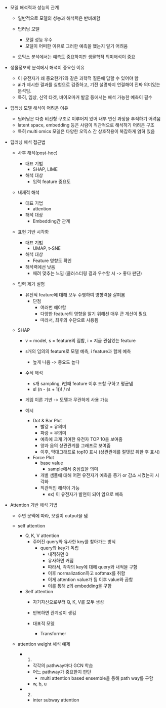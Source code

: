 - 모델 해석력과 성능의 관계
	- 일반적으로 모델의 성능과 해석력은 반비례함
	
	- 딥러닝 모델
		- 모델 성능 우수
		- 모델이 어떠한 이유로 그러한 예측을 했는지 알기 어려움
	- 오믹스 분석에서는 예측도 중요하지만 생물학적 의미해석이 중요

- 생물정보학 분석에서 해석이 중요한 이유
	- 이 유전자가 왜 중요한가?와 같은 과학적 질문에 답할 수 있어야 함
	- ai가 제시한 결과를 실험으로 검증하고, 기전 설명까지 연결해야 진짜 의미있는분석임.
	- 특히, 임상, 신약 타겟, 바이오마커 발굴 등에서는 해석 가능한 예측이 필수

- 딥러닝 모델 해석이 어려운 이유
	- 딥러닝은 다층 비선형 구조로 이루어져 있어 내부 연산 과정을 추적하기 어려움
	- latent space, embedding 등은 사람이 직관적으로 해석하기 어려운 구조
	- 특히 multi omics 모델은 다양한 오믹스 간 상호작용이 복잡하게 얽혀 있음

- 딥러닝 해석 접근법
	- 사후 해석(post-hoc)
		- 대표 기법
			- SHAP, LIME
		- 해석 대상
			- 입력 feature 중요도
	- 내재적 해석
		- 대표 기법
			- attention
		- 해석 대상
			- Embedding간 관계
	- 표현 기반 시각화
		- 대표 기법
			- UMAP, t-SNE
		- 해석 대상
			- Feature 영향도 확인
		- 해석력에선 낮음
			- 때려 맞추는 느낌 (클러스터링 결과 우수할 시 -> 좋다 판단)
	- 입력 제거 실험
		- 유전적 feature에 대해 모두 수행하여 영향력을 살펴봄
			- 단점
				- 여러번 해야함
				- 다양한 feature의 영향을 알기 위해선 매우 큰 계산이 필요
				- 따라서, 최후의 수단으로 사용됨
	
	- SHAP
		- v = model, s = feature의 집합, i = 지금 관심있는 feature
		- s개의 임의의 feature로 모델 예측, i feature과 함께 예측 
			- 높게 나옴 -> 중요도 높다
		- 수식 해석
			- s개 sampling, i번째 feature 이후 조합 구하고 평균냄
			- s! (n - (s + 1))! / n!
		- 게임 이론 기반 -> 모델과 무관하게 사용 가능
		
		- 예시
			-  Dot & Bar Plot
				- 빨강 = 유의미
				- 파랑 = 무의미
				- 예측에 크게 기여한 유전자 TOP 10을 보여줌
				- 양과 음의 상관관계를 그래프로 보여줌
				- 이후, 막대그래프로 top10 표시 (상관관계를 절댓값 취한 후 표시)
			- Force Plot
				- base value
					- sample에서 중심값을 의미
				- 개별 샘플에 대해 어떤 유전자가 예측을 증가 or 감소 시켰는지 시각화
				- 직관적인 해석이 가능
					- ex) 이 유전자가 발현이 되어 암으로 예측

- Attention 기반 해석 기법
	- 주변 문맥에 따라, 모델이 output을 냄
	
	- self attention
		- Q, K, V attention
			- 주어진 query와 유사한 key를 찾아가는 방식
				- query와 key가 독립
					- 내적하면 0
					- 유사하면 커짐
					- 따라서, 각각의 key에 대해 query와 내적을 구함
					- 이후 normalization하고 softmax를 취함
					- 이게 attention value가 됨 이후 value와 곱함
					- 이를 통해 z의 embedding을 구함
		- Self attention
			- 자기자신으로부터 Q, K, V를 모두 생성
			- 반복하면 관계성이 생김
		
			- 대표적 모델
				- Transformer
	
	- attention weight 해석 예제
		- 1)
			- 각각의 pathway마다 GCN 학습
			- 어느 pathway가 중요한지 판단
				- multi attention based ensemble을 통해 path way를 구함
			- w, b, u
		- 2)
			- inter subway attention